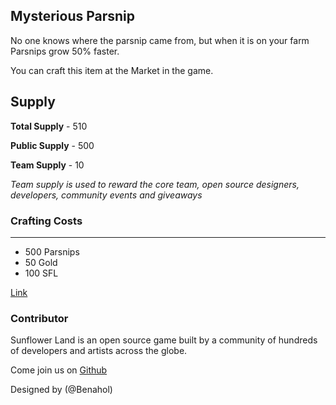 ## Mysterious Parsnip

No one knows where the parsnip came from, but when it is on your farm Parsnips grow 50% faster.

You can craft this item at the Market in the game.

## Supply

**Total Supply** - 510

**Public Supply** - 500

**Team Supply** - 10

_Team supply is used to reward the core team, open source designers, developers, community events and giveaways_

### Crafting Costs

---

- 500 Parsnips
- 50 Gold
- 100 SFL

[Link](https://docs.sunflower-land.com/crafting-guide)

### Contributor

Sunflower Land is an open source game built by a community of hundreds of developers and artists across the globe.

Come join us on [Github](https://github.com/sunflower-land/sunflower-land)

Designed by (@Benahol)
